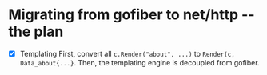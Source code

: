 # Migrating from gofiber to net/http -- the plan

- [x] Templating
    First, convert all `c.Render("about", ...)` to `Render(c, Data_about{...}`.
    Then, the templating engine is decoupled from gofiber.
